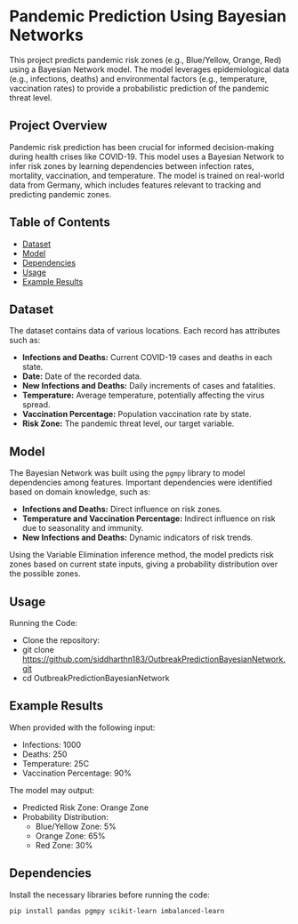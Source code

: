 # Pandemic Prediction Using Bayesian Networks

This project predicts pandemic risk zones (e.g., Blue/Yellow, Orange, Red) using a Bayesian Network model. The model leverages epidemiological data (e.g., infections, deaths) and environmental factors (e.g., temperature, vaccination rates) to provide a probabilistic prediction of the pandemic threat level.

## Project Overview

Pandemic risk prediction has been crucial for informed decision-making during health crises like COVID-19. This model uses a Bayesian Network to infer risk zones by learning dependencies between infection rates, mortality, vaccination, and temperature. The model is trained on real-world data from Germany, which includes features relevant to tracking and predicting pandemic zones.

## Table of Contents

- [Dataset](#dataset)
- [Model](#model)
- [Dependencies](#dependencies)
- [Usage](#usage)
- [Example Results](#example-results)

## Dataset

The dataset contains data of various locations. Each record has attributes such as:
- **Infections and Deaths:** Current COVID-19 cases and deaths in each state.
- **Date:** Date of the recorded data.
- **New Infections and Deaths:** Daily increments of cases and fatalities.
- **Temperature:** Average temperature, potentially affecting the virus spread.
- **Vaccination Percentage:** Population vaccination rate by state.
- **Risk Zone:** The pandemic threat level, our target variable.

## Model

The Bayesian Network was built using the `pgmpy` library to model dependencies among features. Important dependencies were identified based on domain knowledge, such as:
- **Infections and Deaths:** Direct influence on risk zones.
- **Temperature and Vaccination Percentage:** Indirect influence on risk due to seasonality and immunity.
- **New Infections and Deaths:** Dynamic indicators of risk trends.

Using the Variable Elimination inference method, the model predicts risk zones based on current state inputs, giving a probability distribution over the possible zones.

## Usage
  Running the Code:
 - Clone the repository:
-  git clone https://github.com/siddharthn183/OutbreakPredictionBayesianNetwork.git
-  cd OutbreakPredictionBayesianNetwork
  
## Example Results






When provided with the following input:
 - Infections: 1000
 - Deaths: 250
 -  Temperature: 25C
 -  Vaccination Percentage: 90%


The model may output:
  - Predicted Risk Zone: Orange Zone
  - Probability Distribution:
    - Blue/Yellow Zone: 5%
    - Orange Zone: 65%
    - Red Zone: 30%

## Dependencies

Install the necessary libraries before running the code:
```bash
pip install pandas pgmpy scikit-learn imbalanced-learn





